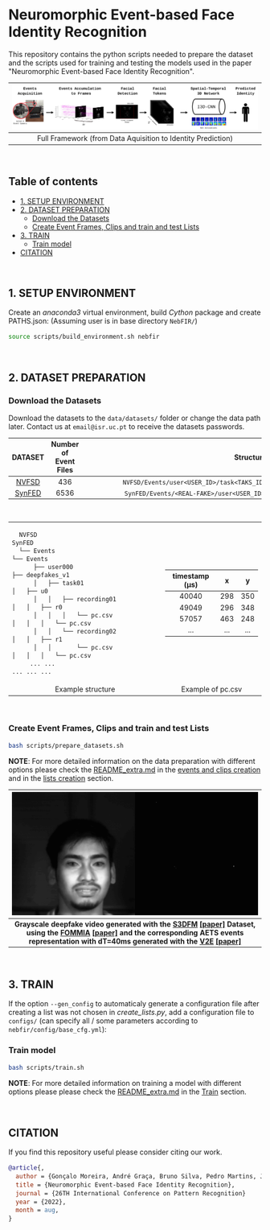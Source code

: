 # Neuromorphic Event-based Face Identity Recognition

This repository contains the python scripts needed to prepare the dataset and the scripts used for training and testing the models used in the paper "Neuromorphic Event-based Face Identity Recognition".

| ![ ](data/assets/overview_.jpg) |
|:--:|
| Full Framework (from Data Aquisition to Identity Prediction) |

  &nbsp;
  
## Table of contents
- [1. SETUP ENVIRONMENT](#1-setup-environment)
- [2. DATASET PREPARATION](#2-dataset-preparation)
  - [Download the Datasets](#download-the-datasets)
  - [Create Event Frames, Clips and train and test Lists](#create-event-frames-clips-and-train-and-test-lists)
- [3. TRAIN](#3-train)
  - [Train model](#train-model)
- [CITATION](#citation)

&nbsp;

## 1. SETUP ENVIRONMENT

Create an *anaconda3* virtual environment, build *Cython* package and create PATHS.json: (Assuming user is in base directory ```NebFIR/```)

```bash
source scripts/build_environment.sh nebfir
```

&nbsp;

## 2. DATASET PREPARATION

### Download the Datasets

Download the datasets to the `data/datasets/` folder or change the data path later. Contact us at `email@isr.uc.pt` to receive the datasets passwords.

  | DATASET | Number of Event Files | <div style="width:655px"></div> Structure |
  |:---:|:---:|:---:|
  | [NVFSD](https://isrucpt-my.sharepoint.com/:u:/g/personal/andre_graca_isr_uc_pt/Ean8_iZbUrxHpp4hi2918oAB-34Lg1kI8sAyqDtxksSfOA?e=zGghVG) | 436 | `NVFSD/Events/user<USER_ID>/task<TAKS_ID>/recording<RECORDING_ID>/pc.csv` |
  | [SynFED](https://isrucpt-my.sharepoint.com/:u:/g/personal/andre_graca_isr_uc_pt/ESnovcskxAtEu_o1-pAFshABZKhrDz4i_yDyTFkW6A0ZqQ?e=2rBpbi) | 6536 | `SynFED/Events/<REAL-FAKE>/user<USER_ID>/recording<RECORDING_ID>/pc.csv` |

<div align="center">

&nbsp;
<table>
<td>

```text
  NVFSD                                 SynFED                       
  └── Events                            └── Events                   
      ├── user000                           ├── deepfakes_v1         
      │   ├── task01                        │   ├── u0               
      │   │   ├── recording01               │   │   ├── r0           
      │   │   │   └── pc.csv                │   │   │   └── pc.csv   
      │   │   └── recording02               │   │   ├── r1           
      │   │       └── pc.csv                │   │   │   └── pc.csv   
     ... ...                               ... ... ...               
  ```

</td>
<td>
  
  | timestamp (µs) |   x   |   y   |
  | :------------: | :---: | :---: |
  |     40040      |  298  |  350  |
  |     49049      |  296  |  348  |
  |     57057      |  463  |  248  |
  |      ...       |  ...  |  ...  |
  
</td>

<tr>
<td align="center"> Example structure </td>
<td align="center"> Example of pc.csv </td>
</tr>
</table>

&nbsp;
<div align="left">

### Create Event Frames, Clips and train and test Lists

```bash
bash scripts/prepare_datasets.sh
```

**NOTE**: For more detailed information on the data preparation with different options please check the [README_extra.md](./docs/README_extra.md#nebfir-extra) in the [events and clips creation](./docs/README_extra.md#create-event-frames-and-clips) and in the [lists creation](./docs/README_extra.md#create-lists) section.

| ![ ](data/assets/deepfake-v1_u0r0.gif) |
|:--:|
| **Grayscale deepfake video generated with the [S3DFM](https://groups.inf.ed.ac.uk/trimbot2020/DYNAMICFACES/) [[paper]](https://www.pure.ed.ac.uk/ws/files/79659390/3D_Visual_Passcode.pdf) Dataset, using the [FOMMIA](https://github.com/AliaksandrSiarohin/first-order-model) [[paper]](https://arxiv.org/pdf/2003.00196.pdf) and the corresponding AETS events representation with dT=40ms generated with the [V2E](https://github.com/SensorsINI/v2e) [[paper]](https://arxiv.org/pdf/2006.07722.pdf)**|

&nbsp;

## 3. TRAIN

If the option `--gen_config` to automaticaly generate a configuration file after creating a list was not chosen in *create_lists.py*, add a configuration file to `configs/` (can specify all / some parameters according to `nebfir/config/base_cfg.yml`):

### Train model

```bash
bash scripts/train.sh
```
<!-- python runner.py --device cuda --conf configs/config-0.yml -d -t -->

**NOTE**: For more detailed information on training a model with different options please please check the [README_extra.md](./docs/README_extra.md#nebfir-extra) in the [Train](./docs/README_extra.md#train) section.

&nbsp;

## CITATION

If you find this repository useful please consider citing our work.
```bibtex
@article{,
  author = {Gonçalo Moreira, André Graça, Bruno Silva, Pedro Martins, Jorge Batista},
  title = {Neuromorphic Event-based Face Identity Recognition},
  journal = {26TH International Conference on Pattern Recognition}
  year = {2022},
  month = aug,
}
```

